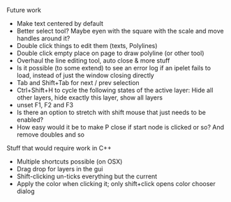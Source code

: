 Future work
- Make text centered by default
- Better select tool? Maybe eyen with the square with the scale and move handles around it? 
- Double click things to edit them (texts, Polylines)
- Double click empty place on page to draw polyline (or other tool)
- Overhaul the line editing tool, auto close & more stuff
- Is it possible (to some extend) to see an error log if an ipelet fails to load, instead of just the window closing directly
- Tab and Shift+Tab for next / prev selection
- Ctrl+Shift+H to cycle the following states of the active layer: Hide all other layers, hide exactly this layer, show all layers
- unset F1, F2 and F3 
- Is there an option to stretch with shift mouse that just needs to be enabled?
- How easy would it be to make P close if start node is clicked or so? And remove doubles and so

Stuff that would require work in C++
- Multiple shortcuts possible (on OSX)
- Drag drop for layers in the gui
- Shift-clicking un-ticks everything but the current 
- Apply the color when clicking it; only shift+click opens color chooser dialog